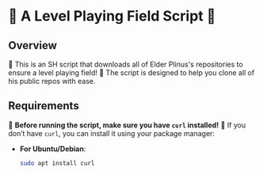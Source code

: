 # 🐍 A Level Playing Field Script 🐍

## Overview

🐍 This is an SH script that downloads all of Elder Plinus's repositories to ensure a level playing field! 🐍 The script is designed to help you clone all of his public repos with ease.

## Requirements

🐍 **Before running the script, make sure you have `curl` installed!** 🐍 If you don’t have `curl`, you can install it using your package manager:

- **For Ubuntu/Debian**:
  ```bash
  sudo apt install curl
